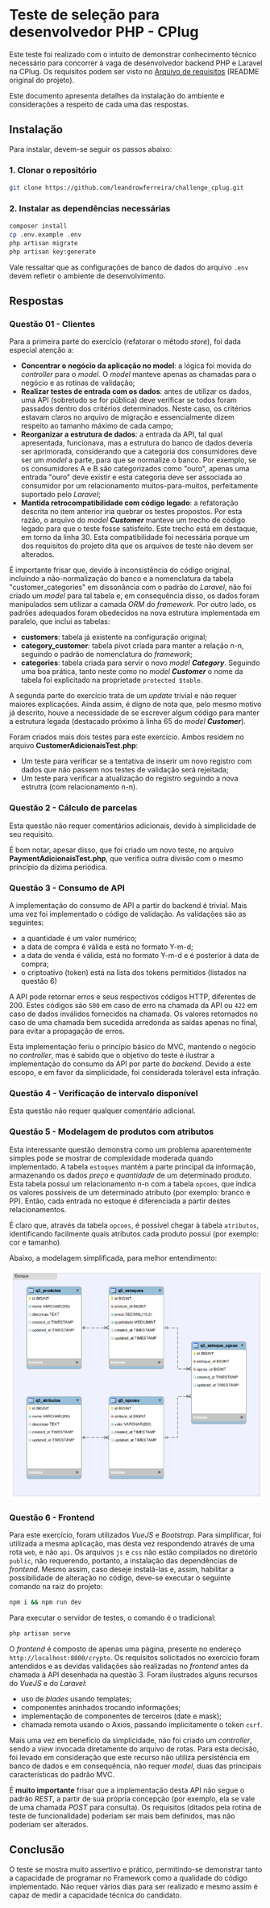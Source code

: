 # Teste de seleção para desenvolvedor PHP - CPlug

Este teste foi realizado com o intuito de demonstrar conhecimento técnico necessário para concorrer à vaga de desenvolvedor backend PHP e Laravel na CPlug. Os requisitos podem ser visto no [Arquivo de requisitos](INSTRUCOES.md) (README original do projeto).

Este documento apresenta detalhes da instalação do ambiente e considerações a respeito de cada uma das respostas.

## Instalação

Para instalar, devem-se seguir os passos abaixo:

### 1. Clonar o repositório

```bash
git clone https://github.com/leandrowferreira/challenge_cplug.git
```

### 2. Instalar as dependências necessárias

```bash
composer install
cp .env.example .env
php artisan migrate
php artisan key:generate
```

Vale ressaltar que as configurações de banco de dados do arquivo `.env` devem refletir o ambiente de desenvolvimento.

## Respostas

### Questão 01 - Clientes

Para a primeira parte do exercício (refatorar o método *store*), foi dada especial atenção a:

  - **Concentrar o negócio da aplicação no model**: a lógica foi movida do *controller* para o *model*. O *model* manteve apenas as chamadas para o negócio e as rotinas de validação;
  - **Realizar testes de entrada com os dados**: antes de utilizar os dados, uma API (sobretudo se for pública) deve verificar se todos foram passados dentro dos critérios determinados. Neste caso, os critérios estavam claros no arquivo de migração e essencialmente dizem respeito ao tamanho máximo de cada campo;
  - **Reorganizar a estrutura de dados**: a entrada da API, tal qual apresentada, funcionava, mas a estrutura do banco de dados deveria ser aprimorada, considerando que a categoria dos consumidores deve ser um *model* a parte, para que se normalize o banco. Por exemplo, se os consumidores A e B são categorizados como "ouro", apenas uma entrada "ouro" deve existir e esta categoria deve ser associada ao consumidor por um relacionamento muitos-para-muitos, perfeitamente suportado pelo *Laravel*;
  - **Mantida retrocompatibilidade com código legado**: a refatoração descrita no item anterior iria quebrar os testes propostos. Por esta razão, o arquivo do *model* ***Customer*** manteve um trecho de código legado para que o teste fosse satisfeito. Este trecho está em destaque, em torno da linha 30. Esta compatibilidade foi necessária porque um dos requisitos do projeto dita que os arquivos de teste não devem ser alterados.

É importante frisar que, devido à inconsistência do código original, incluindo a não-normalização do banco e a nomenclatura da tabela "customer_categories" em dissonância com o padrão do *Laravel*, não foi criado um *model* para tal tabela e, em consequência disso, os dados foram manipulados sem utilizar a camada *ORM* do *framework*. Por outro lado, os padrões adequados foram obedecidos na nova estrutura implementada em paralelo, que inclui as tabelas:
  - **customers**: tabela já existente na configuração original;
  - **category_customer**: tabela pivot criada para manter a relação n-n, seguindo o padrão de nomenclatura do *framework*;
  - **categories**: tabela criada para servir o novo *model* ***Category***. Seguindo uma boa prática, tanto neste como no *model* ***Customer*** o nome da tabela foi explicitado na proprietade `protected $table`.

A segunda parte do exercício trata de um *update* trivial e não requer maiores explicações. Ainda assim, é digno de nota que, pelo mesmo motivo já descrito, houve a necessidade de se escrever algum código para manter a estrutura legada (destacado próximo à linha 65 do *model* ***Customer***).

Foram criados mais dois testes para este exercício. Ambos residem no arquivo **CustomerAdicionaisTest.php**:
  - Um teste para verificar se a tentativa de inserir um novo registro com dados que não passem nos testes de validação será rejeitada;
  - Um teste para verificar a atualização do registro seguindo a nova estrutra (com relacionamento n-n).


### Questão 2 - Cálculo de parcelas

Esta questão não requer comentários adicionais, devido à simplicidade de seu requisito.

É bom notar, apesar disso, que foi criado um novo teste, no arquivo **PaymentAdicionaisTest.php**, que verifica outra divisão com o mesmo princípio da dízima periódica.


### Questão 3 - Consumo de API

A implementação do consumo de API a partir do backend é trivial. Mais uma vez foi implementado o código de validação. As validações são as seguintes:
  - a quantidade é um valor numérico;
  - a data de compra é válida e está no formato Y-m-d;
  - a data de venda é válida, está no formato Y-m-d e é posterior à data de compra;
  - o criptoativo (token) está na lista dos tokens permitidos (listados na questão 6)

A API pode retornar erros e seus respectivos códigos HTTP, diferentes de 200. Estes códigos são `500` em caso de erro na chamada da API ou `422` em caso de dados inválidos fornecidos na chamada. Os valores retornados no caso de uma chamada bem sucedida arredonda as saídas apenas no final, para evitar a propagação de erros.

Esta implementação feriu o princípio básico do MVC, mantendo o negócio no *controller*, mas é sabido que o objetivo do teste é ilustrar a implementação do consumo da API por parte do *backend*. Devido a este escopo, e em favor da simplicidade, foi considerada tolerável esta infração.

### Questão 4 - Verificação de intervalo disponível

Esta questão não requer qualquer comentário adicional.


### Questão 5 - Modelagem de produtos com atributos

Esta interessante questão demonstra como um problema aparentemente simples pode se mostrar de complexidade moderada quando implementado. A tabela `estoques` mantém a parte principal da informação, armazenando os dados *preço* e *quantidade* de um determinado produto. Esta tabela possui um relacionamento n-n com a tabela `opcoes`, que indica os valores possíveis de um determinado atributo (por exemplo: branco e PP). Então, cada entrada no estoque é diferenciada a partir destes relacionamentos.

É claro que, através da tabela `opcoes`, é possível chegar à tabela `atributos`, identificando facilmente quais atributos cada produto possui (por exemplo: cor e tamanho).

Abaixo, a modelagem simplificada, para melhor entendimento:

![Model](database/modelo_estoque.png)


### Questão 6 - Frontend

Para este exercício, foram utilizados *VueJS* e *Bootstrap*. Para simplificar, foi utilizada a mesma aplicação, mas desta vez respondendo através de uma rota `web`, e não `api`. Os arquivos `js` e `css` não estão compilados no diretório `public`, não requerendo, portanto, a instalação das dependências de *frontend*. Mesmo assim, caso deseje instalá-las e, assim, habilitar a possibilidade de alteração no código, deve-se executar o seguinte comando na raiz do projeto:

```bash
npm i && npm run dev
```

Para executar o servidor de testes, o comando é o tradicional:

```bash
php artisan serve
```

O *frontend* é composto de apenas uma página, presente no endereço `http://localhost:8000/crypto`. Os requisitos solicitados no exercício foram antendidos e as devidas validações são realizadas no *frontend* antes da chamada à API desenhada na questão 3. Foram ilustrados alguns recursos do *VueJS* e do *Laravel*:
  - uso de *blades* usando templates;
  - componentes aninhados trocando informações;
  - implementação de componentes de terceiros (date e mask);
  - chamada remota usando o Axios, passando implicitamente o token `csrf`.

Mais uma vez em benefício da simplicidade, não foi criado um *controller*, sendo a *view* invocada diretamente do arquivo de rotas. Para esta decisão, foi levado em consideração que este recurso não utiliza persistência em banco de dados e em consequência, não requer *model*, duas das principais características do padrão MVC.

É **muito importante** frisar que a implementação desta API não segue o padrão *REST*, a partir de sua própria concepção (por exemplo, ela se vale de uma chamada *POST* para consulta). Os requisitos (ditados pela rotina de teste de funcionalidade) poderiam ser mais bem definidos, mas não poderiam ser alterados.



## Conclusão

O teste se mostra muito assertivo e prático, permitindo-se demonstrar tanto a capacidade de programar no Framework como a qualidade do código implementado. Não requer vários dias para ser realizado e mesmo assim é capaz de medir a capacidade técnica do candidato.



